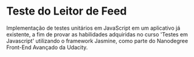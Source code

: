 # Teste do Leitor de Feed

Implementação de testes unitários em JavaScript em um aplicativo já existente, a fim de provar as habilidades adquiridas no curso 'Testes em Javascript' utilizando o framework Jasmine, como parte do Nanodegree Front-End Avançado da Udacity.